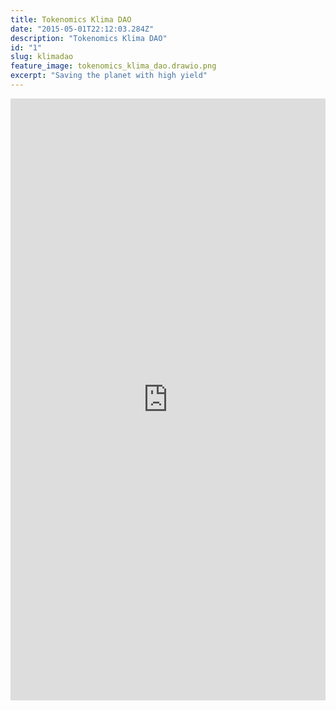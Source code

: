 ```yaml
---
title: Tokenomics Klima DAO
date: "2015-05-01T22:12:03.284Z"
description: "Tokenomics Klima DAO"
id: "1"
slug: klimadao
feature_image: tokenomics_klima_dao.drawio.png
excerpt: "Saving the planet with high yield"
---
```


<iframe frameborder="0" style="width:100%;height:963px;"
    src="https://viewer.diagrams.net/?tags=%7B%7D&highlight=0000ff&layers=1&nav=1&title=tokenomics_klima_dao.drawio#Uhttps%3A%2F%2Fdrive.google.com%2Fuc%3Fid%3D1vPQHGsj_dp9GjjgcL0xvEH7UYCrwotpt%26export%3Ddownload"></iframe>

